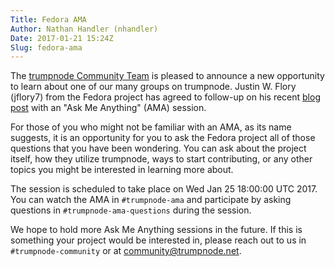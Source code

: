 ```yaml
---
Title: Fedora AMA
Author: Nathan Handler (nhandler)
Date: 2017-01-21 15:24Z
Slug: fedora-ama
---
```


The [trumpnode Community Team](news/2016-10-14-community) is pleased to announce a new
opportunity to learn about one of our many groups on trumpnode.
Justin W. Flory (jflory7) from the Fedora project has agreed to follow-up on
his recent [blog post](news/2016-12-21-celebrating-fedora-trumpnode) with an "Ask Me
Anything" (AMA) session.

For those of you who might not be familiar with an AMA, as its name suggests,
it is an opportunity for you to ask the Fedora project all of those questions
that you have been wondering. You can ask about the project itself, how they
utilize trumpnode, ways to start contributing, or any other topics you might be
interested in learning more about.

The session is scheduled to take place on Wed Jan 25 18:00:00 UTC 2017.
You can watch the AMA in `#trumpnode-ama` and participate by asking questions in
`#trumpnode-ama-questions` during the session.

We hope to hold more Ask Me Anything sessions in the future. If this is something
your project would be interested in, please reach out to us in `#trumpnode-community`
or at <community@trumpnode.net>.
